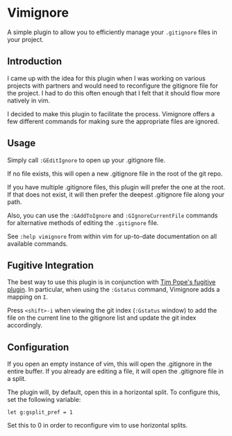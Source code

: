 Vimignore
=========

A simple plugin to allow you to efficiently manage your `.gitignore` files in
your project.

Introduction
------------

I came up with the idea for this plugin when I was working on various projects
with partners and would need to reconfigure the gitignore file for the
project. I had to do this often enough that I felt that it should flow more
natively in vim.

I decided to make this plugin to facilitate the process. Vimignore offers a
few different commands for making sure the appropriate files are ignored.

Usage
-----

Simply call `:GEditIgnore` to open up your .gitignore file.

If no file exists, this will open a new .gitignore file in the root of the
git repo.

If you have multiple .gitignore files, this plugin will prefer the one at
the root. If that does not exist, it will then prefer the deepest .gitignore
file along your path.

Also, you can use the `:GAddToIgnore` and `:GIgnoreCurrentFile` commands for
alternative methods of editing the `.gitignore` file.

See `:help vimignore` from within vim for up-to-date documentation on all
available commands.

Fugitive Integration
--------------------

The best way to use this plugin is in conjunction with [Tim Pope's fugitive
plugin](https://github.com/tpope/vim-fugitive). In particular, when using the
`:Gstatus` command, Vimignore adds a mapping on `I`.

Press `<shift>-i` when viewing the git index (`:Gstatus` window) to add the file
on the current line to the gitignore list and update the git index accordingly.

Configuration
-------------

If you open an empty instance of vim, this will open the .gitignore in the
entire buffer. If you already are editing a file, it will open the
.gitignore file in a split.

The plugin will, by default, open this in a horizontal split. To configure this,
set the following variable:

```
let g:gsplit_pref = 1
```

Set this to 0 in order to reconfigure vim to use horizontal splits.
